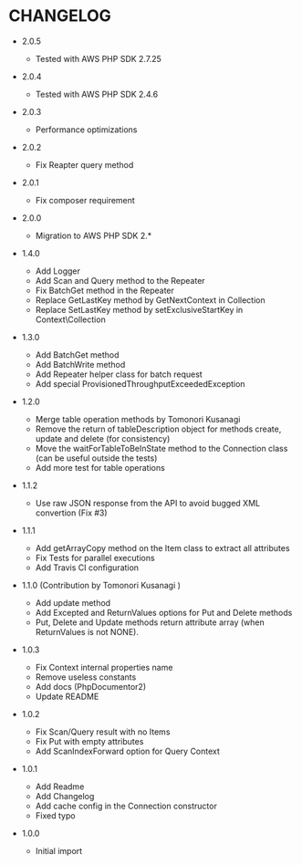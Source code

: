 CHANGELOG
=========

* 2.0.5
    * Tested with AWS PHP SDK 2.7.25

* 2.0.4
    * Tested with AWS PHP SDK 2.4.6

* 2.0.3
    * Performance optimizations

* 2.0.2
    * Fix Reapter query method

* 2.0.1
    * Fix composer requirement

* 2.0.0
    * Migration to AWS PHP SDK 2.*

* 1.4.0
    * Add Logger
    * Add Scan and Query method to the Repeater
    * Fix BatchGet method in the Repeater
    * Replace GetLastKey method by GetNextContext in Collection
    * Replace SetLastKey method by setExclusiveStartKey in Context\Collection

* 1.3.0
    * Add BatchGet method
    * Add BatchWrite method
    * Add Repeater helper class for batch request
    * Add special ProvisionedThroughputExceededException

* 1.2.0
    * Merge table operation methods by Tomonori Kusanagi
    * Remove the return of tableDescription object for methods create, update and delete (for consistency)
    * Move the waitForTableToBeInState method to the Connection class (can be useful outside the tests)
    * Add more test for table operations

* 1.1.2
    * Use raw JSON response from the API to avoid bugged XML convertion (Fix #3)

* 1.1.1
    * Add getArrayCopy method on the Item class to extract all attributes
    * Fix Tests for parallel executions
    * Add Travis CI configuration

* 1.1.0 (Contribution by Tomonori Kusanagi )
    * Add update method
    * Add Excepted and ReturnValues options for Put and Delete methods
    * Put, Delete and Update methods return attribute array (when ReturnValues is not NONE).

* 1.0.3
    * Fix Context internal properties name
    * Remove useless constants
    * Add docs (PhpDocumentor2)
    * Update README

* 1.0.2
    * Fix Scan/Query result with no Items
    * Fix Put with empty attributes
    * Add ScanIndexForward option for Query Context

* 1.0.1
    * Add Readme
    * Add Changelog
    * Add cache config in the Connection constructor
    * Fixed typo

* 1.0.0
    * Initial import
